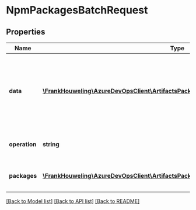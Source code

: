# NpmPackagesBatchRequest

## Properties
Name | Type | Description | Notes
------------ | ------------- | ------------- | -------------
**data** | [**\FrankHouweling\AzureDevOpsClient\ArtifactsPackageTypes\Model\BatchOperationData**](BatchOperationData.md) | Data required to perform the operation. This is optional based on type of operation. Use BatchPromoteData if performing a promote operation. | [optional] 
**operation** | **string** | Type of operation that needs to be performed on packages. | [optional] 
**packages** | [**\FrankHouweling\AzureDevOpsClient\ArtifactsPackageTypes\Model\MinimalPackageDetails[]**](MinimalPackageDetails.md) | The packages onto which the operation will be performed. | [optional] 

[[Back to Model list]](../README.md#documentation-for-models) [[Back to API list]](../README.md#documentation-for-api-endpoints) [[Back to README]](../README.md)


